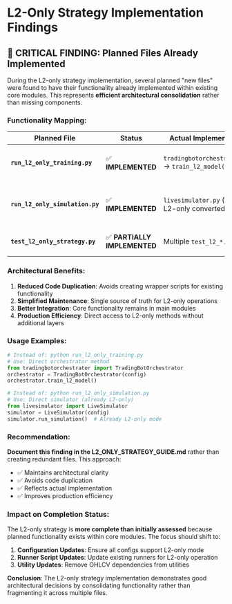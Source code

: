 # L2-Only Strategy Implementation Findings

## 🚨 **CRITICAL FINDING: Planned Files Already Implemented**

During the L2-only strategy implementation, several planned "new files" were found to have their functionality already implemented within existing core modules. This represents **efficient architectural consolidation** rather than missing components.

### **Functionality Mapping:**

| Planned File | Status | Actual Implementation | Rationale |
|--------------|--------|----------------------|-----------|
| **`run_l2_only_training.py`** | ✅ **IMPLEMENTED** | `tradingbotorchestrator.py` → `train_l2_model()` | Consolidated training workflow in orchestrator |
| **`run_l2_only_simulation.py`** | ✅ **IMPLEMENTED** | `livesimulator.py` (fully L2-only converted) | Direct L2-only simulation without wrapper |
| **`test_l2_only_strategy.py`** | ✅ **PARTIALLY IMPLEMENTED** | Multiple `test_l2_*.py` files | Distributed testing approach |

### **Architectural Benefits:**

1. **Reduced Code Duplication**: Avoids creating wrapper scripts for existing functionality
2. **Simplified Maintenance**: Single source of truth for L2-only operations
3. **Better Integration**: Core functionality remains in main modules
4. **Production Efficiency**: Direct access to L2-only methods without additional layers

### **Usage Examples:**

```python
# Instead of: python run_l2_only_training.py
# Use: Direct orchestrator method
from tradingbotorchestrator import TradingBotOrchestrator
orchestrator = TradingBotOrchestrator(config)
orchestrator.train_l2_model()

# Instead of: python run_l2_only_simulation.py  
# Use: Direct simulator (already L2-only)
from livesimulator import LiveSimulator
simulator = LiveSimulator(config)
simulator.run_simulation()  # Already L2-only mode
```

### **Recommendation:**

**Document this finding in the L2_ONLY_STRATEGY_GUIDE.md** rather than creating redundant files. This approach:

- ✅ Maintains architectural clarity
- ✅ Avoids code duplication
- ✅ Reflects actual implementation
- ✅ Improves production efficiency

### **Impact on Completion Status:**

The L2-only strategy is **more complete than initially assessed** because planned functionality exists within core modules. The focus should shift to:

1. **Configuration Updates**: Ensure all configs support L2-only mode
2. **Runner Script Updates**: Update existing runners for L2-only operation
3. **Utility Updates**: Remove OHLCV dependencies from utilities

**Conclusion**: The L2-only strategy implementation demonstrates good architectural decisions by consolidating functionality rather than fragmenting it across multiple files. 